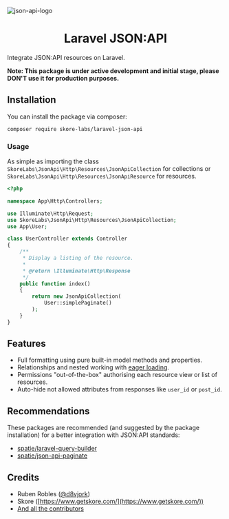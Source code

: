 ![json-api-logo](https://jsonapi.org/images/jsonapi.png)

<h1 align="center">Laravel JSON:API</h1>

Integrate JSON:API resources on Laravel.

**Note: This package is under active development and initial stage, please DON'T use it for production purposes.**

## Installation

You can install the package via composer:

```
composer require skore-labs/laravel-json-api
```

### Usage

As simple as importing the class `SkoreLabs\JsonApi\Http\Resources\JsonApiCollection` for collections or `SkoreLabs\JsonApi\Http\Resources\JsonApiResource` for resources.

```php
<?php

namespace App\Http\Controllers;

use Illuminate\Http\Request;
use SkoreLabs\JsonApi\Http\Resources\JsonApiCollection;
use App\User;

class UserController extends Controller
{
    /**
     * Display a listing of the resource.
     *
     * @return \Illuminate\Http\Response
     */
    public function index()
    {
        return new JsonApiCollection(
            User::simplePaginate()
        );
    }
}
```

## Features

- Full formatting using pure built-in model methods and properties.
- Relationships and nested working with [eager loading](https://laravel.com/docs/master/eloquent-relationships#eager-loading).
- Permissions "out-of-the-box" authorising each resource view or list of resources.
- Auto-hide not allowed attributes from responses like `user_id` or `post_id`.

## Recommendations

These packages are recommended (and suggested by the package installation) for a better integration with JSON:API standards:

- [spatie/laravel-query-builder](https://github.com/spatie/laravel-query-builder)
- [spatie/json-api-paginate](https://github.com/spatie/laravel-json-api-paginate)

## Credits

- Ruben Robles ([@d8vjork](https://github.com/d8vjork))
- Skore ([https://www.getskore.com/](https://www.getskore.com/))
- [And all the contributors](https://github.com/skore-labs/laravel-json-api/graphs/contributors)

